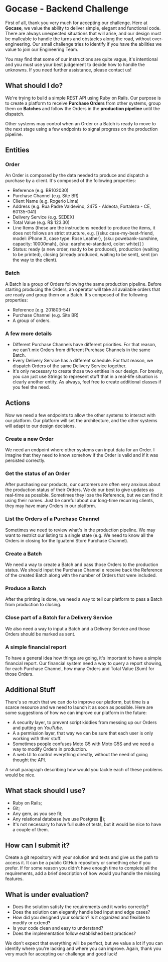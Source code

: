 # Gocase - Backend Challenge

First of all, thank you very much for accepting our challenge. Here at **Gocase**, we value the ability to deliver simple, elegant and functional code. There are always unexpected situations that will arise, and our design must be malleable to handle the turns and obstacles along the road, without over-engineering. Our small challenge tries to identify if you have the abilities we value to join our Engineering Team.

You may find that some of our instructions are quite vague, it's intentional and you must use your best judgement to decide how to handle the unknowns. If you need further assistance, please contact us!

## What should I do?

We're trying to build a simple REST API using Ruby on Rails. Our purpose is to create a platform to receive **Purchase Orders** from other systems, group them on **Batches** and follow the Orders in the **production pipeline** until the dispatch.

Other systems may control when an Order or a Batch is ready to move to the next stage using a few endpoints to signal progress on the production pipeline.

## Entities

### Order

An Order is composed by the data needed to produce and dispatch a purchase by a client. It's composed of the following properties:

- Reference (e.g. BR102030)
- Purchase Channel (e.g. Site BR)
- Client Name (e.g. Rogerio Lima)
- Address (e.g. Rua Padre Valdevino, 2475 - Aldeota, Fortaleza - CE, 60135-041)
- Delivery Service (e.g. SEDEX)
- Total Value (e.g. R$ 123.30)
- Line Items (these are the instructions needed to produce the items, it does not follows an strict structure, e.g. [{sku: case-my-best-friend, model: iPhone X, case type: Rose Leather}, {sku: powebank-sunshine, capacity: 10000mah}, {sku: earphone-standard, color: white}] )
- Status: ready (a new order, ready to be produced), production (waiting to be printed), closing (already produced, waiting to be sent), sent (on the way to the client).

### Batch

A Batch is a group of Orders following the same production pipeline. Before starting producing the Orders, an operator will take all available orders that are ready and group them on a Batch. It's composed of the following properties:

- Reference (e.g. 201803-54)
- Purchase Channel (e.g. Site BR)
- A group of orders.

### A few more details

- Different Purchase Channels have different priorities. For that reason, we can't mix Orders from different Purchase Channels in the same Batch.
- Every Delivery Service has a different schedule. For that reason, we dispatch Orders of the same Delivery Service together.
- It's only necessary to create those two entities in our design. For brevity, you can just use Strings to represent stuff that in a real-life situation is clearly another entity. As always, feel free to create additional classes if you feel the need.

## Actions

Now we need a few endpoints to allow the other systems to interact with our platform. Our platform will set the architecture, and the other systems will adapt to our design decisions.

### Create a new Order

We need an endpoint where other systems can input data for an Order. I imagine that they need to know somehow if the Order is valid and if it was persisted correctly.

### Get the status of an Order

After purchasing our products, our customers are often very anxious about the production status of their Orders. We do our best to give updates as real-time as possible. Sometimes they lose the Reference, but we can find it using their names. Just be careful about our long-time recurring clients, they may have many Orders in our platform.

### List the Orders of a Purchase Channel

Sometimes we need to review what's in the production pipeline. We may want to restrict our listing to a single state (e.g. We need to know all the Orders in closing for the Iguatemi Store Purchase Channel).

### Create a Batch

We need a way to create a Batch and pass those Orders to the production status. We should input the Purchase Channel e receive back the Reference of the created Batch along with the number of Orders that were included.

### Produce a Batch

After the printing is done, we need a way to tell our platform to pass a Batch from production to closing.

### Close part of a Batch for a Delivery Service

We also need a way to input a Batch and a Delivery Service and those Orders should be marked as sent.

### A simple financial report

To have a general idea how things are going, it's important to have a simple financial report. Our financial system need a way to query a report showing, for each Purchase Channel, how many Orders and Total Value (Sum) for those Orders.

## Additional Stuff

There's so much that we can do to improve our platform, but time is a scarce resource and we need to launch it as soon as possible. Here are some suggestions of how we can improve our platform in the future:

- A security layer, to prevent script kiddies from messing up our Orders and putting on *YouTube*.
- A a permission layer, that way we can be sure that each user is only working with their stuff.
- Sometimes people confuses Moto G5 with Moto G5S and we need a way to modify Orders in production.
- A web UI to control everything directly, without the need of going thought the API.

A small paragraph describing how would you tackle each of these problems would be nice.

## What stack should I use?

- Ruby on Rails;
- Git;
- Any gem, as you see fit;
- Any relational database (we use Postgres 🐘);
- It's not necessary to have full suite of tests, but it would be nice to have a couple of them.

## How can I submit it?

Create a git repository with your solution and texts and give us the path to access it. It can be a public GitHub repository or something else if you prefer. If for some reason you didn't have enough time to complete all the requirements, add a brief description of how would you handle the missing features.

## What is under evaluation?

- Does the solution satisfy the requirements and it works correctly?
- Does the solution can elegantly handle bad input and edge cases?
- How did you designed your solution? Is it organized and flexible to modify or extend?
- Is your code clean and easy to understand?
- Does the implementation follow established best practices?

We don't expect that everything will be perfect, but we value a lot if you can identify where you're lacking and where you can improve. Again, thank you very much for accepting our challenge and good luck!
